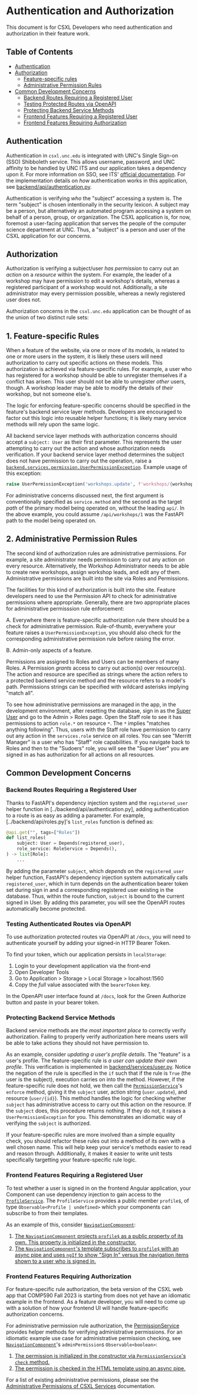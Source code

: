 # Authentication and Authorization

This document is for CSXL Developers who need authentication and authorization in their feature work.

## Table of Contents

- [Authentication](#authentication)
- [Authorization](#authorization)
  - [Feature-specific rules](#1-feature-specific-rules)
  - [Administrative Permission Rules](#2-administrative-permission-rules)
- [Common Development Concerns](#common-development-concerns)
  - [Backend Routes Requiring a Registered User](#backend-routes-requiring-a-registered-user)
  - [Testing Protected Routes via OpenAPI](#testing-authenticated-routes-via-openapi)
  - [Protecting Backend Service Methods](#protecting-backend-service-methods)
  - [Frontend Features Requiring a Registered User](#frontend-features-requiring-a-registered-user)
  - [Frontend Features Requiring Authorization](#frontend-features-requiring-authorization)

## Authentication

Authentication in `csxl.unc.edu` is integrated with UNC's Single Sign-on (SSO) Shibboleth service. This allows username, password, and UNC affinity to be handled by UNC ITS and our application takes a dependency upon it. For more information on SSO, see ITS' [official documentation](https://its.unc.edu/2017/07/24/shibboleth/). For the implementation details on _how_ authentication works in this application, see [backend/api/authentication.py](../backend/api/authentication.py).

Authentication is verifying _who_ the "subject" accessing a system is. The term "subject" is chosen intentionally in the security lexicon. A subject may be a person, but alternatively an automated program accessing a system on behalf of a person, group, or organization. The CSXL application is, for now, foremost a user-facing application that serves the people of the computer science department at UNC. Thus, a "subject" is a person and user of the CSXL application for our concerns.

## Authorization

Authorization is verifying a subject/user _has permission_ to carry out an _action_ on a _resource_ within the system. For example, the leader of a workshop may have permission to edit a workshop's details, whereas a registered participant of a workshop would not. Additionally, a site administrator may every permission possible, whereas a newly registered user does not.

Authorization concerns in the `csxl.unc.edu` application can be thought of as the union of two distinct rule sets:

## 1. Feature-specific Rules

When a feature of the website, via one or more of its models, is related to one or more users in the system, it is likely these users will need authorization to carry out specific actions on these models. This authorization is achieved via feature-specific rules. For example, a user who has registered for a workshop should be able to unregister themselves if a conflict has arisen. This user should not be able to unregister _other_ users, though. A workshop leader may be able to modify the details of _their_ workshop, but not someone else's.

The logic for enforcing feature-specific concerns should be specified in the feature's backend service layer methods. Developers are encouraged to factor out this logic into reusable helper functions; it is likely many service methods will rely upon the same logic.

All backend service layer methods with authorization concerns should accept a `subject: User` as their first parameter. This represents the user attempting to carry out the action and whose authorization needs verification. If your backend service layer method determines the subject does not have permission to carry out the operation, raise a [`backend.services.permission.UserPermissionException`](../backend/services/permission.py). Example usage of this exception:

```python
raise UserPermissionException('workshops.update', f'workshops/{workshop.id}`)
```

For administrative concerns discussed next, the first argument is conventionally specified as `service.method` and the second as the target _path_ of the primary model being operated on, without the leading `api/`. In the above example, you could assume `/api/workshops/1` was the FastAPI path to the model being operated on.

## 2. Administrative Permission Rules

The second kind of authorization rules are administrative permissions. For example, a site administrator needs permission to carry out any action on every resource. Alternatively, the Workshop Administrator needs to be able to create new workshops, assign workshop leads, and edit any of them. Administrative permissions are built into the site via Roles and Permissions.

The facilities for this kind of authorization is built into the site. Feature developers need to use the Permission API to check for administrative permissions where appropriate. Generally, there are two appropriate places for administrative permisssion rule enforcement:

A. Everywhere there is feature-specific authorization rule there should be a check for administrative permission. Rule-of-thumb, everywhere your feature raises a `UserPermissionException`, you should also check for the corresponding administrative permission rule before raising the error.

B. Admin-only aspects of a feature.

Permissions are assigned to Roles and Users can be members of many Roles. A Permission _grants_ access to carry out action(s) over resource(s). The action and resource are specified as strings where the action refers to a protected backend service method and the resource refers to a model's path. Permissions strings can be specified with wildcard asterisks implying "match all".

To see how administrative permissions are managed in the app, in the development environment, after resetting the database, sign in as the [Super User](http://localhost:1560/auth/as/root/999999999) and go to the Admin > Roles page. Open the Staff role to see it has permissions to action `role.*` on resource `*`. The `*` implies "matches anything following". Thus, users with the Staff role have permission to carry out any action in the `services.role` service on all roles. You can see "Merritt Manager" is a user who has "Staff" role capabilities. If you navigate back to Roles and then to the "Sudoers" role, you will see the "Super User" you are signed in as has authorization for all actions on all resources.

## Common Development Concerns

### Backend Routes Requiring a Registered User

Thanks to FastAPI's dependency injection system and the `registered_user` helper function in [../backend/api/authentication.py], adding authentication to a route is as easy as adding a parameter. For example, [../backend/api/roles.py]'s `list_roles` function is defined as:

```python
@api.get("", tags=["Roles"])
def list_roles(
    subject: User = Depends(registered_user),
    role_service: RoleService = Depends(),
) -> list[Role]:
    ...
```

By adding the parameter `subject`, which _depends_ on the `registered_user` helper function, FastAPI's dependency injection system automatically calls `registered_user`, which in turn depends on the authentication bearer token set during sign in and a corresponding registered user existing in the database. Thus, within the route function, `subject` is bound to the current signed in User. By adding this parameter, you will see the OpenAPI routes automatically become protected.

### Testing Authenticated Routes via OpenAPI

To use authorization protected routes via OpenAPI at `/docs`, you will need to authenticate yourself by adding your signed-in HTTP Bearer Token.

To find your token, which our application persists in `localStorage`:

1. Login to your development application via the front-end
2. Open Developer Tools
3. Go to Application > Storage > Local Storage > localhost:1560
4. Copy the _full_ value associated with the `bearerToken` key.

In the OpenAPI user interface found at `/docs`, look for the Green Authorize button and paste in your bearer token.

### Protecting Backend Service Methods

Backend service methods are _the most important place_ to correctly verify authorization. Failing to properly verify authorization here means users will be able to take actions they should not have permission to.

As an example, consider _updating a user's profile details_. The "feature" is a user's profile. The feature-specific rule is _a user can update their own profile_. This verification is implemented in [backend/services/user.py](https://github.com/unc-csxl/csxl.unc.edu/blob/e349bd727f5525a07dc85ed602916470b285e24f/backend/services/user.py#L145). Notice the negation of the rule is specified in the `if` such that if the rule is `True` (the user is the subject), execution carries on into the method. However, if the feature-specific rule does not hold, we then call the [`PermissionService`](../backend/services/permission.py)'s `enforce` method, giving it the `subject` user, action string (`user.update`), and resource (`user/{id}`). This method handles the logic for checking whether `subject` has administrative access to carry out this action on the resource. If the `subject` does, this procedure returns nothing. If they do not, it raises a `UserPermissionException` for you. This demonstrates an idiomatic way of verifying the `subject` is authorized.

If your feature-specific rules are more involved than a simple equality check, you should refactor these rules out into a method of its own with a well chosen name. This will help keep your service's methods easier to read and reason through. Additionally, it makes it easier to write unit tests specifically targetting your feature-specific rule logic.

### Frontend Features Requiring a Registered User

To test whether a user is signed in on the frontend Angular application, your Component can
use dependency injection to gain access to the [`ProfileService`](https://github.com/unc-csxl/csxl.unc.edu/blob/main/frontend/src/app/profile/profile.service.ts). The `ProfileService` provides a public member `profile$`, of type `Observable<Profile | undefined>` which your components can subscribe to from their templates.

As an example of this, consider [`NavigationComponent`](frontend/src/app/navigation):

1. [The `NavigationComponent` projects `profile$` as a public property of its own. This property is initialized in the constructor.](https://github.com/unc-csxl/csxl.unc.edu/blob/e349bd727f5525a07dc85ed602916470b285e24f/frontend/src/app/navigation/navigation.component.ts#L39)
2. [The `NavigationComponent`'s template subscribes to `profile$` with an async pipe and uses `ngIf` to show "Sign In" versus the navigation items shown to a user who is signed in.](https://github.com/unc-csxl/csxl.unc.edu/blob/main/frontend/src/app/navigation/navigation.component.html#L11)

### Frontend Features Requiring Authorization

For feature-specific rule authorization, the beta version of the CSXL web app that COMP590 Fall 2023 is starting from does not yet have an idiomatic example in the frontend. As a feature developer, you will need to come up with a solution of how your frontend UI will handle feature-specific authorization concerns.

For administrative permission rule authorization, the [PermissionService](../frontend/src/app/permission.service.ts) provides helper methods for verifying administrative permissions. For an idiomatic example use case for administrative permission checking, see [`NavigationComponent`](../frontend/src/app/navigation)'s `adminPermission$` `Observable<boolean>`:

1. [The permission is initialized in the constructor via `PermissionService`'s `check` method.](https://github.com/unc-csxl/csxl.unc.edu/blob/e349bd727f5525a07dc85ed602916470b285e24f/frontend/src/app/navigation/navigation.component.ts#L41)
2. [The permission is checked in the HTML template using an async pipe.](https://github.com/unc-csxl/csxl.unc.edu/blob/main/frontend/src/app/navigation/navigation.component.html#L13)

For a list of existing administrative permissions, please see the [Administrative Permissions of CSXL Services](./admin_permissions.md) documentation.
